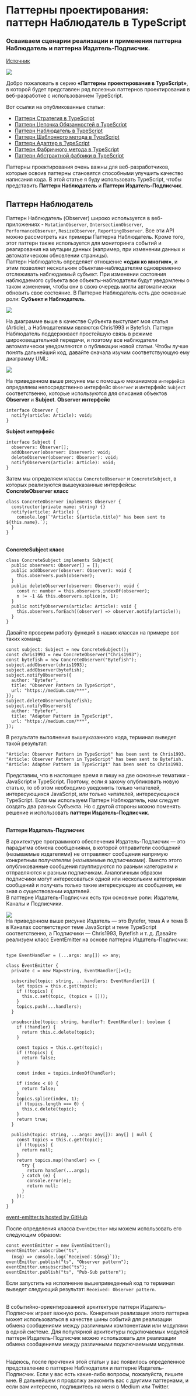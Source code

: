 # Паттерны проектирования: паттерн Наблюдатель в TypeScript

### Осваиваем сценарии реализации и применения паттерна Наблюдатель и паттерна Издатель-Подписчик.

[Источник](https://javascript.plainenglish.io/design-patterns-observer-pattern-in-typescript-f6589f1ce4fc)

<img src="./images/1.jpeg" />
<br />

Добро пожаловать в серию **«Паттерны проектирования в TypeScript»**, в которой будет представлен ряд полезных паттернов проектирования в веб-разработке с использованием TypeScript.

Вот ссылки на опубликованные статьи:

- [Паттерн Стратегия в TypeScript](https://javascript.plainenglish.io/design-patterns-strategy-pattern-in-typescript-54eda9b40f09)
- [Паттерн Цепочка Обязанностей в TypeScript](https://javascript.plainenglish.io/design-patterns-chain-of-responsibility-pattern-in-typescript-dba6bdffe456)
- [Паттерн Наблюдатель в TypeScript](https://javascript.plainenglish.io/design-patterns-observer-pattern-in-typescript-f6589f1ce4fc)
- [Паттерн Шаблонного метода в TypeScript](https://javascript.plainenglish.io/design-patterns-template-method-pattern-in-typescript-ce0c8b158985)
- [Паттерн Адаптер в TypeScript](https://javascript.plainenglish.io/design-patterns-adapter-pattern-in-typescript-4b7ad3c1c234)
- [Паттерн Фабричного метода в TypeScript](https://javascript.plainenglish.io/design-patterns-factory-method-pattern-in-typescript-c4c3047a6289)
- [Паттерн Абстрактной фабрики в TypeScript](https://javascript.plainenglish.io/design-patterns-abstract-factory-pattern-in-typescript-84cd7b002964)

Паттерны проектирования очень важны для веб-разработчиков, которые освоив паттерны становятся способными улучшить качество написания кода. В этой статье я буду использовать TypeScript, чтобы представить **Паттерн Наблюдатель** и **Паттерн Издатель-Подписчик**.

## Паттерн Наблюдатель

Паттерн Наблюдатель (Observer) широко используется в веб-приложениях - `MutationObserver`, `IntersectionObserver`, `PerformanceObserver`, `ResizeObserver`, `ReportingObserver`. Все эти API можно рассмотреть как примеры Паттерна Наблюдатель. Кроме того, этот паттерн также используется для мониторинга событий и реагирования на мутации данных (например, при изменении данных и автоматическом обновлении страницы). <br /> Паттерн Наблюдатель определяет отношение **«один ко многим»**, и этим позволяет нескольким объектам-наблюдателям одновременно отслеживать наблюдаемый субъект. При изменении состояния наблюдаемого субъекта все объекты-наблюдатели будут уведомлены о таком изменении, чтобы они в свою очередь могли автоматически обновить свое состояние. В Паттерне Наблюдатель есть две основные роли: **Субъект и Наблюдатель**.

<img src="./images/2.png" />
<br />

На диаграмме выше в качестве Субъекта выступает моя статья (Article), а Наблюдателями являются Chris1993 и Bytefish. Паттерн Наблюдатель поддерживает простейшую связь в режиме широковещательной передачи, и поэтому все наблюдатели автоматически уведомляются о публикации новой статьи. Чтобы лучше понять дальнейший код, давайте сначала изучим соответствующую ему диаграмму UML:

<img src="./images/3.png" />
<br />

На приведенном выше рисунке мы с помощью механизмов `интерфейса` определяем непосредственно интерфейс `Observer` и интерфейс `Subject` соответственно, которые используются для описания объектов **Observer** и **Subject**. **Observer интерфейс**

```
interface Observer {
  notify(article: Article): void;
}
```

**Subject интерфейс**

```
interface Subject {
  observers: Observer[];
  addObserver(observer: Observer): void;
  deleteObserver(observer: Observer): void;
  notifyObservers(article: Article): void;
}
```

Затем мы определяем классы `ConcreteObserver` и `ConcreteSubject`, в которых реализуются вышеуказанные интерфейсы: <br />**ConcreteObserver класс**

```
class ConcreteObserver implements Observer {
  constructor(private name: string) {}
  notify(article: Article) {
    console.log(`"Article: ${article.title}" has been sent to  ${this.name}.`);
  }
}
```

<br />**ConcreteSubject класс**

```
class ConcreteSubject implements Subject{
  public observers: Observer[] = [];
  public addObserver(observer: Observer): void {
    this.observers.push(observer);
  }
  public deleteObserver(observer: Observer): void {
    const n: number = this.observers.indexOf(observer);
    n != -1 && this.observers.splice(n, 1);
  }
  public notifyObservers(article: Article): void {
    this.observers.forEach((observer) => observer.notify(article));
  }
}
```

Давайте проверим работу функций в наших классах на примере вот таких команд:

```
const subject: Subject = new ConcreteSubject();
const chris1993 = new ConcreteObserver("Chris1993");
const bytefish = new ConcreteObserver("Bytefish");
subject.addObserver(chris1993);
subject.addObserver(bytefish);
subject.notifyObservers({
  author: "Bytefer",
  title: "Observer Pattern in TypeScript",
  url: "https://medium.com/***",
});
subject.deleteObserver(bytefish);
subject.notifyObservers({
  author: "Bytefer",
  title: "Adapter Pattern in TypeScript",
  url: "https://medium.com/***",
});
```

В результате выполнения вышеуказанного кода, терминал выведет такой результат:

```
"Article: Observer Pattern in TypeScript" has been sent to Chris1993.
"Article: Observer Pattern in TypeScript" has been sent to Bytefish.
"Article: Adapter Pattern in TypeScript" has been sent to Chris1993.
```

Представим, что в настоящее время я пишу на две основные тематики - JavaScript и TypeScript. Поэтому, если я захочу опубликовать новую статью, то об этом необходимо уведомить только читателей, интересующихся JavaScript, или только читателей, интересующихся TypeScript. Если мы используем Паттерн Наблюдатель, нам следует создать два разных Субъекта. Но с другой стороны можно поменять решение и использовать **паттерн Издатель-Подписчик**.

<br />**Паттерн Издатель-Подписчик** <br />

В архитектуре программного обеспечения Издатель-Подписчик — это парадигма обмена сообщениями, в которой отправители сообщений (называемые издателями) не отправляют сообщения напрямую конкретным получателям (называемые подписчиками). Вместо этого опубликованные сообщения группируются по разным категориям и отправляются к разным подписчикам. Аналогичным образом подписчики могут интересоваться одной или нескольким категориями сообщений и получать только такие интересующие их сообщения, не зная о существовании издателей. <br />В паттерне Издатель-Подписчик есть три основные роли: Издатели, Каналы и Подписчики.

<img src="./images/4.png" /> <br /> На приведенном выше рисунке Издатель — это Bytefer, тема A и тема B в Каналах соответствуют теме JavaScript и теме TypeScript соответственно, а Подписчики — Chris1993, Bytefish и т. д. Давайте реализуем класс EventEmitter на основе паттерна Издатель-Подписчик:

```

type EventHandler = (...args: any[]) => any;

class EventEmitter {
  private c = new Map<string, EventHandler[]>();

  subscribe(topic: string, ...handlers: EventHandler[]) {
    let topics = this.c.get(topic);
    if (!topics) {
      this.c.set(topic, (topics = []));
    }
    topics.push(...handlers);
  }

  unsubscribe(topic: string, handler?: EventHandler): boolean {
    if (!handler) {
      return this.c.delete(topic);
    }

    const topics = this.c.get(topic);
    if (!topics) {
      return false;
    }

    const index = topics.indexOf(handler);

    if (index < 0) {
      return false;
    }
    topics.splice(index, 1);
    if (topics.length === 0) {
      this.c.delete(topic);
    }
    return true;
  }

  publish(topic: string, ...args: any[]): any[] | null {
    const topics = this.c.get(topic);
    if (!topics) {
      return null;
    }
    return topics.map((handler) => {
      try {
        return handler(...args);
      } catch (e) {
        console.error(e);
        return null;
      }
    });
  }
}
```

[event-emitter.ts hosted by GitHub ](https://gist.github.com/semlinker/b63d748636ef27a0d57dc6c4c251f720#file-event-emitter-ts)

После определения класса `EventEmitter` мы можем использовать его следующим образом:

```
const eventEmitter = new EventEmitter();
eventEmitter.subscribe("ts",
  (msg) => console.log(`Received：${msg}`));
eventEmitter.publish("ts", "Observer pattern");
eventEmitter.unsubscribe("ts");
eventEmitter.publish("ts", "Pub-Sub pattern");
```

Если запустить на исполнение вышеприведенный код то терминал выведет следующий результат: `Received: Observer pattern`.

<br />В событийно-ориентированной архитектуре паттерн Издатель-Подписчик играет важную роль. Конкретная реализация этого паттерна может использоваться в качестве шины событий для реализации обмена сообщениями между различными компонентами или модулями в одной системе. Для популярной архитектуры подключаемых модулей паттерн Издатель-Подписчик можно использовать для реализации обмена сообщениями между различными подключаемыми модулями.

<br />Надеюсь, после прочтения этой статьи у вас появилось определенное представление о паттерне Наблюдателя и паттерне Издатель-Подписчик. Если у вас есть какие-либо вопросы, пожалуйста, пишите мне. В дальнейшем я продолжу знакомить вас с другими паттернами, и если вам интересно, подпишитесь на меня в Medium или Twitter.
